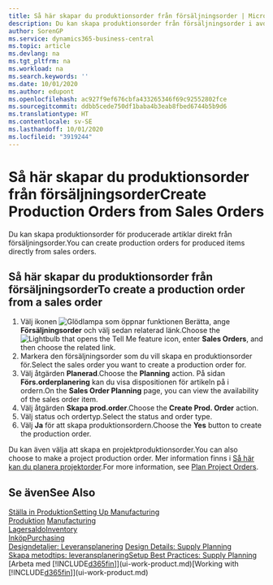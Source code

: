 ```yaml
---
title: Så här skapar du produktionsorder från försäljningsorder | Microsoft Docsr
description: Du kan skapa produktionsorder från försäljningsorder i avdelningen Försäljning och marknadsföring.
author: SorenGP
ms.service: dynamics365-business-central
ms.topic: article
ms.devlang: na
ms.tgt_pltfrm: na
ms.workload: na
ms.search.keywords: ''
ms.date: 10/01/2020
ms.author: edupont
ms.openlocfilehash: ac927f9ef676cbfa433265346f69c92552802fce
ms.sourcegitcommit: ddbb5cede750df1baba4b3eab8fbed6744b5b9d6
ms.translationtype: HT
ms.contentlocale: sv-SE
ms.lasthandoff: 10/01/2020
ms.locfileid: "3919244"
---
```

# <a name="create-production-orders-from-sales-orders"></a><span data-ttu-id="aceba-103">Så här skapar du produktionsorder från försäljningsorder</span><span class="sxs-lookup"><span data-stu-id="aceba-103">Create Production Orders from Sales Orders</span></span>
<span data-ttu-id="aceba-104">Du kan skapa produktionsorder för producerade artiklar direkt från försäljningsorder.</span><span class="sxs-lookup"><span data-stu-id="aceba-104">You can create production orders for produced items directly from sales orders.</span></span>  

## <a name="to-create-a-production-order-from-a-sales-order"></a><span data-ttu-id="aceba-105">Så här skapar du produktionsorder från försäljningsorder</span><span class="sxs-lookup"><span data-stu-id="aceba-105">To create a production order from a sales order</span></span>  

1.  <span data-ttu-id="aceba-106">Välj ikonen ![Glödlampa som öppnar funktionen Berätta](media/ui-search/search_small.png "Berätta vad du vill göra"), ange **Försäljningsorder** och välj sedan relaterad länk.</span><span class="sxs-lookup"><span data-stu-id="aceba-106">Choose the ![Lightbulb that opens the Tell Me feature](media/ui-search/search_small.png "Tell me what you want to do") icon, enter **Sales Orders**, and then choose the related link.</span></span>  
2.  <span data-ttu-id="aceba-107">Markera den försäljningsorder som du vill skapa en produktionsorder för.</span><span class="sxs-lookup"><span data-stu-id="aceba-107">Select the sales order you want to create a production order for.</span></span>  
3.  <span data-ttu-id="aceba-108">Välj åtgärden **Planerad**.</span><span class="sxs-lookup"><span data-stu-id="aceba-108">Choose the **Planning** action.</span></span> <span data-ttu-id="aceba-109">På sidan **Förs.orderplanering** kan du visa dispositionen för artikeln på i ordern.</span><span class="sxs-lookup"><span data-stu-id="aceba-109">On the **Sales Order Planning** page, you can view the availability of the sales order item.</span></span>  
4.  <span data-ttu-id="aceba-110">Välj åtgärden **Skapa prod.order**.</span><span class="sxs-lookup"><span data-stu-id="aceba-110">Choose the **Create Prod. Order** action.</span></span>  
5.  <span data-ttu-id="aceba-111">Välj status och ordertyp.</span><span class="sxs-lookup"><span data-stu-id="aceba-111">Select the status and order type.</span></span>  
6.  <span data-ttu-id="aceba-112">Välj **Ja** för att skapa produktionsordern.</span><span class="sxs-lookup"><span data-stu-id="aceba-112">Choose the **Yes** button to create the production order.</span></span>

<span data-ttu-id="aceba-113">Du kan även välja att skapa en projektproduktionsorder.</span><span class="sxs-lookup"><span data-stu-id="aceba-113">You can also choose to make a project production order.</span></span> <span data-ttu-id="aceba-114">Mer information finns i [Så här kan du planera projektorder](production-how-to-plan-project-orders.md).</span><span class="sxs-lookup"><span data-stu-id="aceba-114">For more information, see [Plan Project Orders](production-how-to-plan-project-orders.md).</span></span>   

## <a name="see-also"></a><span data-ttu-id="aceba-115">Se även</span><span class="sxs-lookup"><span data-stu-id="aceba-115">See Also</span></span>  
[<span data-ttu-id="aceba-116">Ställa in Produktion</span><span class="sxs-lookup"><span data-stu-id="aceba-116">Setting Up Manufacturing</span></span>](production-configure-production-processes.md)  
<span data-ttu-id="aceba-117">[Produktion](production-manage-manufacturing.md)  </span><span class="sxs-lookup"><span data-stu-id="aceba-117">[Manufacturing](production-manage-manufacturing.md)  </span></span>  
[<span data-ttu-id="aceba-118">Lagersaldo</span><span class="sxs-lookup"><span data-stu-id="aceba-118">Inventory</span></span>](inventory-manage-inventory.md)  
[<span data-ttu-id="aceba-119">Inköp</span><span class="sxs-lookup"><span data-stu-id="aceba-119">Purchasing</span></span>](purchasing-manage-purchasing.md)  
<span data-ttu-id="aceba-120">[Designdetaljer: Leveransplanering](design-details-supply-planning.md) </span><span class="sxs-lookup"><span data-stu-id="aceba-120">[Design Details: Supply Planning](design-details-supply-planning.md) </span></span>  
[<span data-ttu-id="aceba-121">Skapa metodtips: leveransplanering</span><span class="sxs-lookup"><span data-stu-id="aceba-121">Setup Best Practices: Supply Planning</span></span>](setup-best-practices-supply-planning.md)  
<span data-ttu-id="aceba-122">[Arbeta med [!INCLUDE[d365fin](includes/d365fin_md.md)]](ui-work-product.md)</span><span class="sxs-lookup"><span data-stu-id="aceba-122">[Working with [!INCLUDE[d365fin](includes/d365fin_md.md)]](ui-work-product.md)</span></span>
